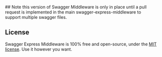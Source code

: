 ## Note this version of Swagger Middleware is only in place until a pull request is implemented in the main swagger-express-middleware to support multiple swagger files.


License
--------------------------
Swagger Express Middleware is 100% free and open-source, under the [MIT license](LICENSE). Use it however you want.
